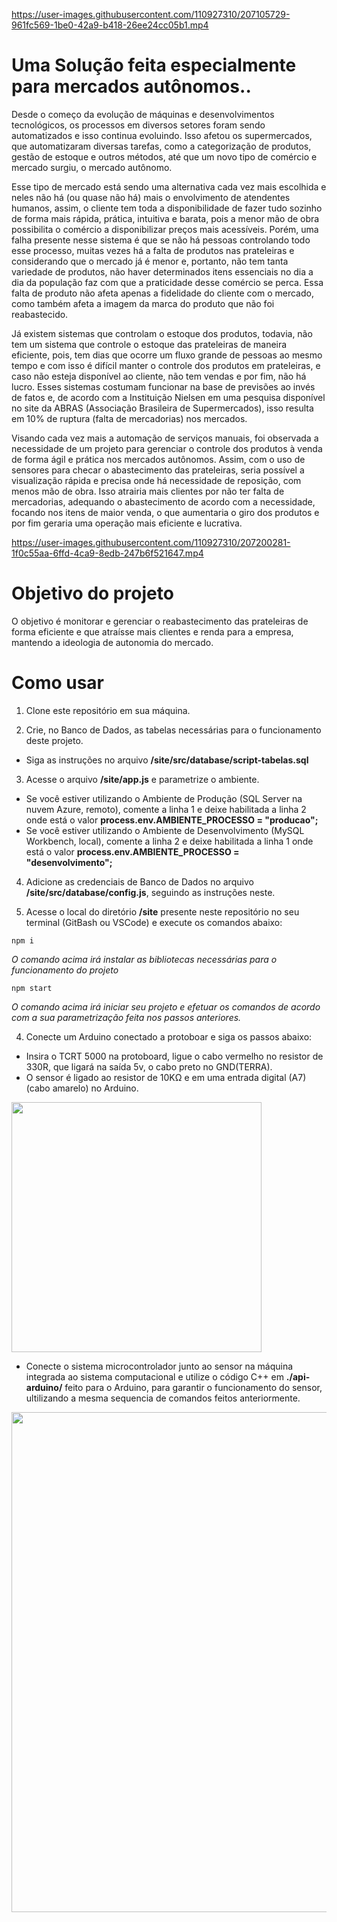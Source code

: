 
https://user-images.githubusercontent.com/110927310/207105729-961fc569-1be0-42a9-b418-26ee24cc05b1.mp4
# Uma Solução feita especialmente para mercados autônomos..

Desde o começo da evolução de máquinas e desenvolvimentos tecnológicos, os processos em diversos setores foram sendo automatizados e isso continua evoluindo. Isso afetou os supermercados, que automatizaram diversas tarefas, como a categorização de produtos, gestão de estoque e outros métodos, até que um novo tipo de comércio e mercado surgiu, o mercado autônomo.

Esse tipo de mercado está sendo uma alternativa cada vez mais escolhida e neles não há (ou quase não há) mais o envolvimento de atendentes humanos, assim, o cliente tem toda a disponibilidade de fazer tudo sozinho de forma mais rápida, prática, intuitiva e barata, pois a menor mão de obra possibilita o comércio a disponibilizar preços mais acessíveis. Porém, uma falha presente nesse sistema é que se não há pessoas controlando todo esse processo, muitas vezes há a falta de produtos nas prateleiras e considerando que o mercado já é menor e, portanto, não tem tanta variedade de produtos, não haver determinados itens essenciais no dia a dia da população faz com que a praticidade desse comércio se perca. Essa falta de produto não afeta apenas a fidelidade do cliente com o mercado, como também afeta a imagem da marca do produto que não foi reabastecido.

Já existem sistemas que controlam o estoque dos produtos, todavia, não tem um sistema que controle o estoque das prateleiras de maneira eficiente, pois, tem dias que ocorre um fluxo grande de pessoas ao mesmo tempo e com isso é difícil manter o controle dos produtos em prateleiras, e caso não esteja disponível ao cliente, não tem vendas e por fim, não há lucro. Esses sistemas costumam funcionar na base de previsões ao invés de fatos e, de acordo com a Instituição Nielsen em uma pesquisa disponível no site da ABRAS (Associação Brasileira de Supermercados), isso resulta em 10% de ruptura (falta de mercadorias) nos mercados.

Visando cada vez mais a automação de serviços manuais, foi observada a necessidade de um projeto para gerenciar o controle dos produtos à venda de forma ágil e prática nos mercados autônomos. Assim, com o uso de sensores para checar o abastecimento das prateleiras, seria possível a visualização rápida e precisa onde há necessidade de reposição, com menos mão de obra. Isso atrairia mais clientes por não ter falta de mercadorias, adequando o abastecimento de acordo com a necessidade, focando nos itens de maior venda, o que aumentaria o giro dos produtos e por fim geraria uma operação mais eficiente e lucrativa.

https://user-images.githubusercontent.com/110927310/207200281-1f0c55aa-6ffd-4ca9-8edb-247b6f521647.mp4
# Objetivo do projeto

O objetivo é monitorar e gerenciar o reabastecimento das prateleiras de forma eficiente e que atraísse mais clientes e renda para a empresa, mantendo a ideologia de autonomia do mercado.

# Como usar

1. Clone este repositório em sua máquina.


1. Crie, no Banco de Dados, as tabelas necessárias para o funcionamento deste projeto.
- Siga as instruções no arquivo **/site/src/database/script-tabelas.sql**


3. Acesse o arquivo **/site/app.js** e parametrize o ambiente.
- Se você estiver utilizando o Ambiente de Produção (SQL Server na nuvem Azure, remoto), comente a linha 1 e deixe habilitada a linha 2 onde está o valor **process.env.AMBIENTE_PROCESSO = "producao";**
- Se você estiver utilizando o Ambiente de Desenvolvimento (MySQL Workbench, local), comente a linha 2 e deixe habilitada a linha 1 onde está o valor **process.env.AMBIENTE_PROCESSO = "desenvolvimento";**

4. Adicione as credenciais de Banco de Dados no arquivo **/site/src/database/config.js**, seguindo as instruções neste.

5. Acesse o local do diretório **/site** presente neste repositório no seu terminal (GitBash ou VSCode) e execute os comandos abaixo:

```
npm i
``` 
_O comando acima irá instalar as bibliotecas necessárias para o funcionamento do projeto_
```
npm start
``` 

_O comando acima irá iniciar seu projeto e efetuar os comandos de acordo com a sua parametrização feita nos passos anteriores._

4. Conecte um Arduino conectado a protoboar e siga os passos abaixo:
- Insira o TCRT 5000 na protoboard, ligue o cabo vermelho no resistor de 330R, que ligará na saída 5v, o cabo preto no GND(TERRA). 
- O sensor é ligado ao resistor de 10KΩ  e em uma entrada digital (A7) (cabo amarelo) no Arduino.

<img src="https://s4.aconvert.com/convert/p3r68-cdx67/a3oo5-win27.jpg" width="400px">

- Conecte o sistema microcontrolador junto ao sensor na máquina integrada ao sistema computacional e utilize o código C++ em **./api-arduino/** feito para o Arduino, para garantir o funcionamento do sensor, ultilizando a mesma sequencia de comandos feitos anteriormente.

<img src="https://s4.aconvert.com/convert/p3r68-cdx67/a9kid-uyr58.jpg" width="800px">
